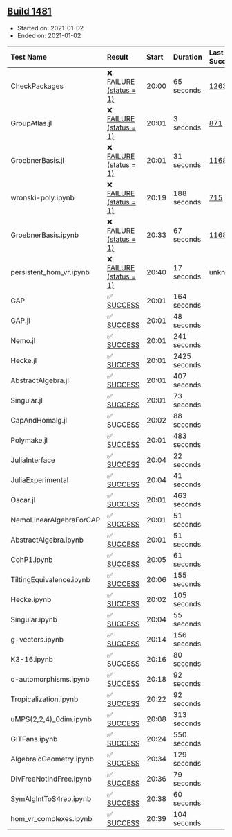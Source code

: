 ## [Build 1481](https://oscarci.mathematik.uni-kl.de/job/oscar-stable/1481/)

* Started on: 2021-01-02
* Ended on: 2021-01-02

| Test Name    | Result | Start | Duration | Last Success | First Failure |
|:-------------|:-------|:------|:---------|:-------------|:--------------|
| CheckPackages | ❌ [FAILURE (status = 1)](https://oscarci.mathematik.uni-kl.de/job/oscar-stable/1481/artifact/logs/build-1481/CheckPackages.log) | 20:00 | 65 seconds | [1263](https://oscarci.mathematik.uni-kl.de/job/oscar-stable/1263/) | [1264](https://oscarci.mathematik.uni-kl.de/job/oscar-stable/1264/) |
| GroupAtlas.jl | ❌ [FAILURE (status = 1)](https://oscarci.mathematik.uni-kl.de/job/oscar-stable/1481/artifact/logs/build-1481/GroupAtlas.jl.log) | 20:01 | 3 seconds | [871](https://oscarci.mathematik.uni-kl.de/job/oscar-stable/871/) | [872](https://oscarci.mathematik.uni-kl.de/job/oscar-stable/872/) |
| GroebnerBasis.jl | ❌ [FAILURE (status = 1)](https://oscarci.mathematik.uni-kl.de/job/oscar-stable/1481/artifact/logs/build-1481/GroebnerBasis.jl.log) | 20:01 | 31 seconds | [1168](https://oscarci.mathematik.uni-kl.de/job/oscar-stable/1168/) | [1169](https://oscarci.mathematik.uni-kl.de/job/oscar-stable/1169/) |
| wronski-poly.ipynb | ❌ [FAILURE (status = 1)](https://oscarci.mathematik.uni-kl.de/job/oscar-stable/1481/artifact/logs/build-1481/wronski-poly.ipynb.log) | 20:19 | 188 seconds | [715](https://oscarci.mathematik.uni-kl.de/job/oscar-stable/715/) | [716](https://oscarci.mathematik.uni-kl.de/job/oscar-stable/716/) |
| GroebnerBasis.ipynb | ❌ [FAILURE (status = 1)](https://oscarci.mathematik.uni-kl.de/job/oscar-stable/1481/artifact/logs/build-1481/GroebnerBasis.ipynb.log) | 20:33 | 67 seconds | [1168](https://oscarci.mathematik.uni-kl.de/job/oscar-stable/1168/) | [1169](https://oscarci.mathematik.uni-kl.de/job/oscar-stable/1169/) |
| persistent_hom_vr.ipynb | ❌ [FAILURE (status = 1)](https://oscarci.mathematik.uni-kl.de/job/oscar-stable/1481/artifact/logs/build-1481/persistent_hom_vr.ipynb.log) | 20:40 | 17 seconds | unknown | unknown |
| GAP | ✅ [SUCCESS](https://oscarci.mathematik.uni-kl.de/job/oscar-stable/1481/artifact/logs/build-1481/GAP.log) | 20:01 | 164 seconds |  |  |
| GAP.jl | ✅ [SUCCESS](https://oscarci.mathematik.uni-kl.de/job/oscar-stable/1481/artifact/logs/build-1481/GAP.jl.log) | 20:01 | 48 seconds |  |  |
| Nemo.jl | ✅ [SUCCESS](https://oscarci.mathematik.uni-kl.de/job/oscar-stable/1481/artifact/logs/build-1481/Nemo.jl.log) | 20:01 | 241 seconds |  |  |
| Hecke.jl | ✅ [SUCCESS](https://oscarci.mathematik.uni-kl.de/job/oscar-stable/1481/artifact/logs/build-1481/Hecke.jl.log) | 20:01 | 2425 seconds |  |  |
| AbstractAlgebra.jl | ✅ [SUCCESS](https://oscarci.mathematik.uni-kl.de/job/oscar-stable/1481/artifact/logs/build-1481/AbstractAlgebra.jl.log) | 20:01 | 407 seconds |  |  |
| Singular.jl | ✅ [SUCCESS](https://oscarci.mathematik.uni-kl.de/job/oscar-stable/1481/artifact/logs/build-1481/Singular.jl.log) | 20:01 | 73 seconds |  |  |
| CapAndHomalg.jl | ✅ [SUCCESS](https://oscarci.mathematik.uni-kl.de/job/oscar-stable/1481/artifact/logs/build-1481/CapAndHomalg.jl.log) | 20:02 | 88 seconds |  |  |
| Polymake.jl | ✅ [SUCCESS](https://oscarci.mathematik.uni-kl.de/job/oscar-stable/1481/artifact/logs/build-1481/Polymake.jl.log) | 20:01 | 483 seconds |  |  |
| JuliaInterface | ✅ [SUCCESS](https://oscarci.mathematik.uni-kl.de/job/oscar-stable/1481/artifact/logs/build-1481/JuliaInterface.log) | 20:04 | 22 seconds |  |  |
| JuliaExperimental | ✅ [SUCCESS](https://oscarci.mathematik.uni-kl.de/job/oscar-stable/1481/artifact/logs/build-1481/JuliaExperimental.log) | 20:04 | 41 seconds |  |  |
| Oscar.jl | ✅ [SUCCESS](https://oscarci.mathematik.uni-kl.de/job/oscar-stable/1481/artifact/logs/build-1481/Oscar.jl.log) | 20:01 | 463 seconds |  |  |
| NemoLinearAlgebraForCAP | ✅ [SUCCESS](https://oscarci.mathematik.uni-kl.de/job/oscar-stable/1481/artifact/logs/build-1481/NemoLinearAlgebraForCAP.log) | 20:01 | 51 seconds |  |  |
| AbstractAlgebra.ipynb | ✅ [SUCCESS](https://oscarci.mathematik.uni-kl.de/job/oscar-stable/1481/artifact/logs/build-1481/AbstractAlgebra.ipynb.log) | 20:01 | 51 seconds |  |  |
| CohP1.ipynb | ✅ [SUCCESS](https://oscarci.mathematik.uni-kl.de/job/oscar-stable/1481/artifact/logs/build-1481/CohP1.ipynb.log) | 20:05 | 61 seconds |  |  |
| TiltingEquivalence.ipynb | ✅ [SUCCESS](https://oscarci.mathematik.uni-kl.de/job/oscar-stable/1481/artifact/logs/build-1481/TiltingEquivalence.ipynb.log) | 20:06 | 155 seconds |  |  |
| Hecke.ipynb | ✅ [SUCCESS](https://oscarci.mathematik.uni-kl.de/job/oscar-stable/1481/artifact/logs/build-1481/Hecke.ipynb.log) | 20:02 | 105 seconds |  |  |
| Singular.ipynb | ✅ [SUCCESS](https://oscarci.mathematik.uni-kl.de/job/oscar-stable/1481/artifact/logs/build-1481/Singular.ipynb.log) | 20:04 | 55 seconds |  |  |
| g-vectors.ipynb | ✅ [SUCCESS](https://oscarci.mathematik.uni-kl.de/job/oscar-stable/1481/artifact/logs/build-1481/g-vectors.ipynb.log) | 20:14 | 156 seconds |  |  |
| K3-16.ipynb | ✅ [SUCCESS](https://oscarci.mathematik.uni-kl.de/job/oscar-stable/1481/artifact/logs/build-1481/K3-16.ipynb.log) | 20:16 | 80 seconds |  |  |
| c-automorphisms.ipynb | ✅ [SUCCESS](https://oscarci.mathematik.uni-kl.de/job/oscar-stable/1481/artifact/logs/build-1481/c-automorphisms.ipynb.log) | 20:18 | 92 seconds |  |  |
| Tropicalization.ipynb | ✅ [SUCCESS](https://oscarci.mathematik.uni-kl.de/job/oscar-stable/1481/artifact/logs/build-1481/Tropicalization.ipynb.log) | 20:22 | 92 seconds |  |  |
| uMPS(2,2,4)_0dim.ipynb | ✅ [SUCCESS](https://oscarci.mathematik.uni-kl.de/job/oscar-stable/1481/artifact/logs/build-1481/uMPS-2-2-4-_0dim.ipynb.log) | 20:08 | 313 seconds |  |  |
| GITFans.ipynb | ✅ [SUCCESS](https://oscarci.mathematik.uni-kl.de/job/oscar-stable/1481/artifact/logs/build-1481/GITFans.ipynb.log) | 20:24 | 550 seconds |  |  |
| AlgebraicGeometry.ipynb | ✅ [SUCCESS](https://oscarci.mathematik.uni-kl.de/job/oscar-stable/1481/artifact/logs/build-1481/AlgebraicGeometry.ipynb.log) | 20:34 | 129 seconds |  |  |
| DivFreeNotIndFree.ipynb | ✅ [SUCCESS](https://oscarci.mathematik.uni-kl.de/job/oscar-stable/1481/artifact/logs/build-1481/DivFreeNotIndFree.ipynb.log) | 20:36 | 79 seconds |  |  |
| SymAlgIntToS4rep.ipynb | ✅ [SUCCESS](https://oscarci.mathematik.uni-kl.de/job/oscar-stable/1481/artifact/logs/build-1481/SymAlgIntToS4rep.ipynb.log) | 20:38 | 60 seconds |  |  |
| hom_vr_complexes.ipynb | ✅ [SUCCESS](https://oscarci.mathematik.uni-kl.de/job/oscar-stable/1481/artifact/logs/build-1481/hom_vr_complexes.ipynb.log) | 20:39 | 104 seconds |  |  |
